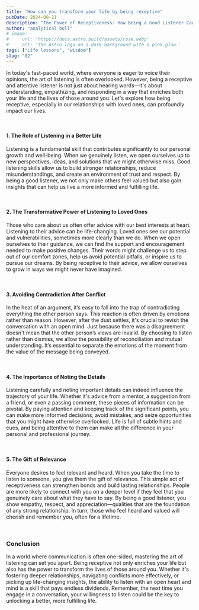 ```yaml
---
title: "How can you transform your life by being receptive"
pubDate: 2024-08-21
description: "The Power of Receptiveness: How Being a Good Listener Can Transform Your Life"
author: "analytical bull"
# image:
#     url: 'https://docs.astro.build/assets/rose.webp'
#     alt: 'The Astro logo on a dark background with a pink glow.'
tags: ["Life lessons", "wisdom"]
slug: "02"
---
```


In today's fast-paced world, where everyone is eager to voice their opinions, the art of listening is often overlooked. However, being a receptive and attentive listener is not just about hearing words—it's about understanding, empathizing, and responding in a way that enriches both your life and the lives of those around you. Let's explore how being receptive, especially in our relationships with loved ones, can profoundly impact our lives.

<br />

#### 1. The Role of Listening in a Better Life

Listening is a fundamental skill that contributes significantly to our personal growth and well-being. When we genuinely listen, we open ourselves up to new perspectives, ideas, and solutions that we might otherwise miss. Good listening skills allow us to build stronger relationships, reduce misunderstandings, and create an environment of trust and respect. By being a good listener, we not only make others feel valued but also gain insights that can help us live a more informed and fulfilling life.

<br />

#### 2. The Transformative Power of Listening to Loved Ones

Those who care about us often offer advice with our best interests at heart. Listening to their advice can be life-changing. Loved ones see our potential and vulnerabilities, sometimes more clearly than we do. When we open ourselves to their guidance, we can find the support and encouragement needed to make positive changes. Their words might challenge us to step out of our comfort zones, help us avoid potential pitfalls, or inspire us to pursue our dreams. By being receptive to their advice, we allow ourselves to grow in ways we might never have imagined.

<br />

#### 3. Avoiding Contradiction After Conflict

In the heat of an argument, it’s easy to fall into the trap of contradicting everything the other person says. This reaction is often driven by emotions rather than reason. However, after the dust settles, it's crucial to revisit the conversation with an open mind. Just because there was a disagreement doesn't mean that the other person’s views are invalid. By choosing to listen rather than dismiss, we allow the possibility of reconciliation and mutual understanding. It’s essential to separate the emotions of the moment from the value of the message being conveyed.

<br />

#### 4. The Importance of Noting the Details

Listening carefully and noting important details can indeed influence the trajectory of your life. Whether it's advice from a mentor, a suggestion from a friend, or even a passing comment, these pieces of information can be pivotal. By paying attention and keeping track of the significant points, you can make more informed decisions, avoid mistakes, and seize opportunities that you might have otherwise overlooked. Life is full of subtle hints and cues, and being attentive to them can make all the difference in your personal and professional journey.

<br />

#### 5. The Gift of Relevance

Everyone desires to feel relevant and heard. When you take the time to listen to someone, you give them the gift of relevance. This simple act of receptiveness can strengthen bonds and build lasting relationships. People are more likely to connect with you on a deeper level if they feel that you genuinely care about what they have to say. By being a good listener, you show empathy, respect, and appreciation—qualities that are the foundation of any strong relationship. In turn, those who feel heard and valued will cherish and remember you, often for a lifetime.

<br />

### Conclusion

In a world where communication is often one-sided, mastering the art of listening can set you apart. Being receptive not only enriches your life but also has the power to transform the lives of those around you. Whether it's fostering deeper relationships, navigating conflicts more effectively, or picking up life-changing insights, the ability to listen with an open heart and mind is a skill that pays endless dividends. Remember, the next time you engage in a conversation, your willingness to listen could be the key to unlocking a better, more fulfilling life.
